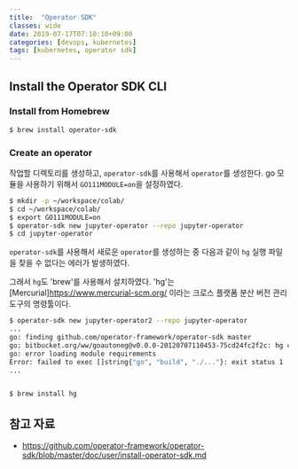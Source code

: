 ```yaml
---
title:  "Operator SDK"
classes: wide
date: 2019-07-17T07:10:10+09:00
categories: [devops, kubernetes]
tags: [kubernetes, operator sdk]
---
```


## Install the Operator SDK CLI

### Install from Homebrew
```bash
$ brew install operator-sdk
```

### Create an operator
작업할 디렉토리를 생성하고, `operator-sdk`를 사용해서 `operator`를 생성한다.
go 모듈을 사용하기 위해서 `GO111MODULE=on`을 설정하였다.

```bash
$ mkdir -p ~/workspace/colab/
$ cd ~/workspace/colab/
$ export GO111MODULE=on
$ operator-sdk new jupyter-operator --repo jupyter-operator
$ cd jupyter-operator
```


`operator-sdk`를 사용해서 새로운 `operator`를 생성하는 중 다음과 같이 `hg` 실행 파일을 찾을 수 없다는 에러가 발생하였다.

그래서 `hg`도 'brew'를 사용해서 설치하였다. 'hg'는 [Mercurial]<https://www.mercurial-scm.org/> 이라는 크로스 플랫폼 분산 버전 관리 도구의 명령툴이다.

```bash
$ operator-sdk new jupyter-operator2 --repo jupyter-operator
...
go: finding github.com/operator-framework/operator-sdk master
go: bitbucket.org/ww/goautoneg@v0.0.0-20120707110453-75cd24fc2f2c: hg clone -U https://bitbucket.org/ww/goautoneg . in /Users/lineplus/go/pkg/mod/cache/vcs/59c2185b80ea440a7c3b8c5eff3d8abb68c53dea1f20f615370c924c4150b27f: exec: "hg": executable file not found in $PATH
go: error loading module requirements
Error: failed to exec []string{"go", "build", "./..."}: exit status 1
...


$ brew install hg
```

## 참고 자료
- https://github.com/operator-framework/operator-sdk/blob/master/doc/user/install-operator-sdk.md

